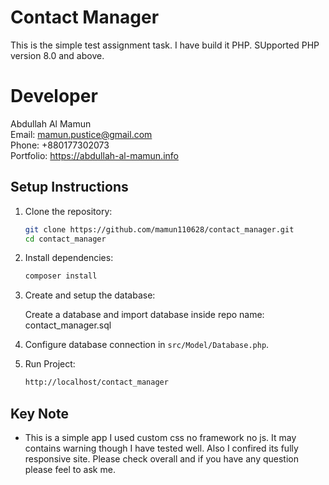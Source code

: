 # Contact Manager

This is the simple test assignment task. I have build it PHP. SUpported PHP version 8.0 and above. 

# Developer

Abdullah Al Mamun<br/>
Email: mamun.pustice@gmail.com<br/>
Phone: +880177302073<br/>
Portfolio: https://abdullah-al-mamun.info

## Setup Instructions

1. Clone the repository:
    ```sh
    git clone https://github.com/mamun110628/contact_manager.git
    cd contact_manager
    ```

2. Install dependencies:
    ```sh
    composer install
    ```

3. Create and setup the database:
    
    Create a database and import database inside repo name: contact_manager.sql

4. Configure database connection in `src/Model/Database.php`.

5. Run Project:
    ```sh
    http://localhost/contact_manager
    ```



## Key Note

- This is a simple app I used custom css no framework no js. It may contains warning though I have tested well. Also I confired its fully responsive site. Please check overall and if you have any question please feel to ask me. 
